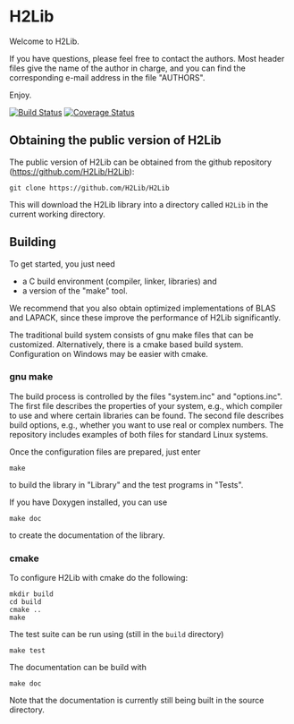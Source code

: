 H2Lib
=====

Welcome to H2Lib.

If you have questions, please feel free to contact the authors.
Most header files give the name of the author in charge, and you
can find the corresponding e-mail address in the file "AUTHORS".

Enjoy.

[![Build Status](https://travis-ci.org/d-meiser/H2Lib.png?branch=master)](https://travis-ci.org/d-meiser/H2Lib)
[![Coverage Status](https://coveralls.io/repos/d-meiser/H2Lib/badge.svg?branch=master)](https://coveralls.io/r/d-meiser/H2Lib?branch=master)


## Obtaining the public version of H2Lib

The public version of H2Lib can be obtained from the github repository
(https://github.com/H2Lib/H2Lib):

    git clone https://github.com/H2Lib/H2Lib

This will download the H2Lib library into a directory called `H2Lib` in
the current working directory.


## Building 

To get started, you just need

  * a C build environment (compiler, linker, libraries) and
  * a version of the "make" tool.

We recommend that you also obtain optimized implementations of
BLAS and LAPACK, since these improve the performance of H2Lib
significantly.

The traditional build system consists of gnu make files that can be
customized.  Alternatively, there is a cmake based build system.
Configuration on Windows may be easier with cmake.


### gnu make

The build process is controlled by the files "system.inc" and
"options.inc".
The first file describes the properties of your system, e.g.,
which compiler to use and where certain libraries can be found.
The second file describes build options, e.g., whether you want
to use real or complex numbers.
The repository includes examples of both files for standard Linux
systems.

Once the configuration files are prepared, just enter

    make

to build the library in "Library" and the test programs in
"Tests".

If you have Doxygen installed, you can use

    make doc

to create the documentation of the library.


### cmake

To configure H2Lib with cmake do the following:

    mkdir build
    cd build
    cmake ..
    make

The test suite can be run using (still in the `build` directory)

    make test

The documentation can be build with

    make doc

Note that the documentation is currently still being built in the source
directory.
